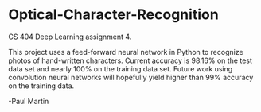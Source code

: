 # Optical-Character-Recognition
CS 404 Deep Learning assignment 4.

This project uses a feed-forward neural network in Python to recognize photos of hand-written characters. Current accuracy is 98.16% on the test data set and nearly 100% on the training data set. Future work using convolution neural networks will hopefully yield higher than 99% accuracy on the training data.

-Paul Martin

